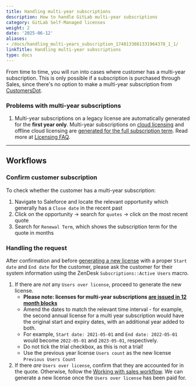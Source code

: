 ```yaml
---
title: Handling multi-year subscriptions
description: How to handle GitLab multi-year subscriptions
category: GitLab Self-Managed licenses
weight: 2
date: '2025-06-12'
aliases:
- /docs/handling_multi-years_subscription_1748133861331964378_1_1/
linkTitle: Handling multi-year subscriptions
type: docs
---
```


From time to time, you will run into cases where customer has a multi-year subscription. This is only possible if a subscription is purchased through Sales, since there's no option to make a multi-year subscription from [CustomersDot](https://customers.gitlab.com).

### Problems with multi-year subscriptions

1. Multi-year subscriptions on a legacy license are automatically generated for the **first year only**. Multi-year subscriptions on [cloud licensing](https://about.gitlab.com/pricing/licensing-faq/cloud-licensing/) and offline cloud licensing are [generated for the full subscription term](https://gitlab.com/gitlab-org/customers-gitlab-com/-/issues/4816). Read more at [Licensing FAQ](https://about.gitlab.com/pricing/licensing-faq/#i-purchased-a-multi-year-subscription-why-is-my-license-only-for-1-year).

---

## Workflows

### Confirm customer subscription

To check whether the customer has a multi-year subscription:

1. Navigate to Saleforce and locate the relevant opportunity which generally has a `Close date` in the recent past
1. Click on the opportunity → search for `quotes` → click on the most recent quote
1. Search for `Renewal Term`, which shows the subscription term for the quote in months

### Handling the request

After confirmation and before [generating a new license](/handbook/support/license-and-renewals/workflows/self-managed/creating_licenses/) with a proper `Start date` and `End date` for the customer, please ask the customer for their system information using the ZenDesk `Subscriptions::Active Users` macro.

1. If there are *not* any `Users over license`, proceed to generate the new license.
   - **Please note: licenses for multi-year subscriptions [are issued in 12 month blocks](https://about.gitlab.com/pricing/licensing-faq/#i-purchased-a-multi-year-subscription-why-is-my-license-only-for-1-year)**
   - Amend the dates to match the relevant time interval - for example, the second annual license for a multi year subscription would have the original start and expiry dates, with an additional year added to both.
   - For example, `Start date: 2021-05-01` and `End date: 2022-05-01` would become `2022-05-01` and `2023-05-01`, respectively.
   - Do not tick the trial checkbox, as this is not a trial!
   - Use the previous year license `Users count` as the new license `Previous Users Count`
1. If there *are* `Users over license`, confirm that they are accounted for in the quote. Otherwise, follow the [Working with sales workflow](/handbook/support/license-and-renewals/workflows/working_with_sales/). We can generate a new license once the `Users over license` has been paid for.
